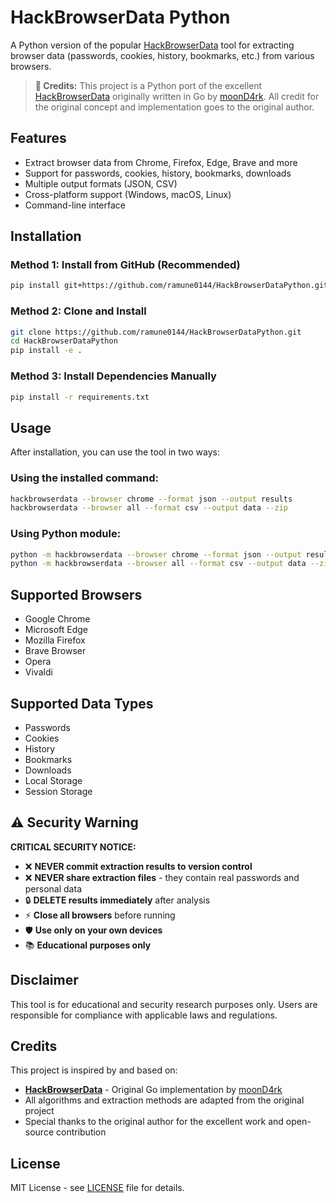 # HackBrowserData Python

A Python version of the popular [HackBrowserData](https://github.com/moonD4rk/HackBrowserData) tool for extracting browser data (passwords, cookies, history, bookmarks, etc.) from various browsers.

> **🙏 Credits:** This project is a Python port of the excellent [HackBrowserData](https://github.com/moonD4rk/HackBrowserData) originally written in Go by [moonD4rk](https://github.com/moonD4rk). All credit for the original concept and implementation goes to the original author.

## Features

- Extract browser data from Chrome, Firefox, Edge, Brave and more
- Support for passwords, cookies, history, bookmarks, downloads
- Multiple output formats (JSON, CSV)
- Cross-platform support (Windows, macOS, Linux)
- Command-line interface

## Installation

### Method 1: Install from GitHub (Recommended)
```bash
pip install git+https://github.com/ramune0144/HackBrowserDataPython.git
```

### Method 2: Clone and Install
```bash
git clone https://github.com/ramune0144/HackBrowserDataPython.git
cd HackBrowserDataPython
pip install -e .
```

### Method 3: Install Dependencies Manually
```bash
pip install -r requirements.txt
```

## Usage

After installation, you can use the tool in two ways:

### Using the installed command:
```bash
hackbrowserdata --browser chrome --format json --output results
hackbrowserdata --browser all --format csv --output data --zip
```

### Using Python module:
```bash
python -m hackbrowserdata --browser chrome --format json --output results
python -m hackbrowserdata --browser all --format csv --output data --zip
```

## Supported Browsers

- Google Chrome
- Microsoft Edge
- Mozilla Firefox
- Brave Browser
- Opera
- Vivaldi

## Supported Data Types

- Passwords
- Cookies
- History
- Bookmarks
- Downloads
- Local Storage
- Session Storage

## ⚠️ Security Warning

**CRITICAL SECURITY NOTICE:**
- ❌ **NEVER commit extraction results to version control**
- ❌ **NEVER share extraction files** - they contain real passwords and personal data
- 🔒 **DELETE results immediately** after analysis
- ⚡ **Close all browsers** before running
- 🛡️ **Use only on your own devices**
- 📚 **Educational purposes only**

## Disclaimer

This tool is for educational and security research purposes only. Users are responsible for compliance with applicable laws and regulations.

## Credits

This project is inspired by and based on:

- **[HackBrowserData](https://github.com/moonD4rk/HackBrowserData)** - Original Go implementation by [moonD4rk](https://github.com/moonD4rk)
- All algorithms and extraction methods are adapted from the original project
- Special thanks to the original author for the excellent work and open-source contribution

## License

MIT License - see [LICENSE](LICENSE) file for details.
